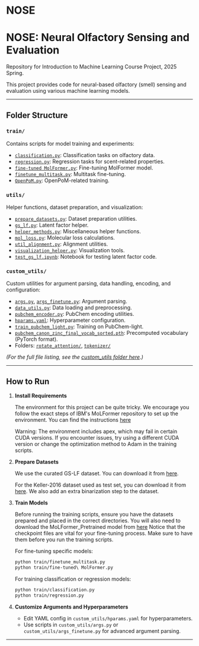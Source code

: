 # NOSE
# NOSE: Neural Olfactory Sensing and Evaluation

Repository for Introduction to Machine Learning Course Project, 2025 Spring.

This project provides code for neural-based olfactory (smell) sensing and evaluation using various machine learning models.

---

## Folder Structure

### `train/`

Contains scripts for model training and experiments:

- [`classification.py`](train/classification.py): Classification tasks on olfactory data.
- [`regression.py`](train/regression.py): Regression tasks for scent-related properties.
- [`fine-tuned MolFormer.py`](train/fine-tuned%20MolFormer.py): Fine-tuning MolFormer model.
- [`finetune_multitask.py`](train/finetune_multitask.py): Multitask fine-tuning.
- [`OpenPoM.py`](train/OpenPoM.py): OpenPoM-related training.

### `utils/`

Helper functions, dataset preparation, and visualization:

- [`prepare_datasets.py`](utils/prepare_datasets.py): Dataset preparation utilities.
- [`gs_lf.py`](utils/gs_lf.py): Latent factor helper.
- [`helper_methods.py`](utils/helper_methods.py): Miscellaneous helper functions.
- [`mol_loss.py`](utils/mol_loss.py): Molecular loss calculations.
- [`util_alignment.py`](utils/util_alignment.py): Alignment utilities.
- [`visualization_helper.py`](utils/visualization_helper.py): Visualization tools.
- [`test_gs_lf.ipynb`](utils/test_gs_lf.ipynb): Notebook for testing latent factor code.

### `custom_utils/`

Custom utilities for argument parsing, data handling, encoding, and configuration:

- [`args.py`](custom_utils/args.py), [`args_finetune.py`](custom_utils/args_finetune.py): Argument parsing.
- [`data_utils.py`](custom_utils/data_utils.py): Data loading and preprocessing.
- [`pubchem_encoder.py`](custom_utils/pubchem_encoder.py): PubChem encoding utilities.
- [`hparams.yaml`](custom_utils/hparams.yaml): Hyperparameter configuration.
- [`train_pubchem_light.py`](custom_utils/train_pubchem_light.py): Training on PubChem-light.
- [`pubchem_canon_zinc_final_vocab_sorted.pth`](custom_utils/pubchem_canon_zinc_final_vocab_sorted.pth): Precomputed vocabulary (PyTorch format).
- Folders: [`rotate_attention/`](custom_utils/rotate_attention), [`tokenizer/`](custom_utils/tokenizer)

*(For the full file listing, see the [custom_utils folder here](https://github.com/XiongWenye/NOSE---Neural-Olfactory-Sensing-and-Evaluation/tree/master/custom_utils).)*

---

## How to Run

1. **Install Requirements**

   The environment for this project can be quite tricky. We encourage you follow the exact steps of IBM's MoLFormer repository to set up the environment. You can find the instructions [here](https://github.com/IBM/molformer)

   Warning: The environment includes apex, which may fail in certain CUDA versions. If you encounter issues, try using a different CUDA version or change the optimization method to Adam in the training scripts.

2. **Prepare Datasets**

   We use the curated GS-LF dataset. You can download it from [here](https://github.com/ARY2260/openpom/blob/74e964eb5b1086badcb3e3ba47df3528259d7000/openpom/data/curated_datasets/curated_GS_LF_merged_4983.csv).

   For the Keller-2016 dataset used as test set, you can download it from [here](https://github.com/pyrfume/pyrfume-data/tree/main/keller_2016). We also add an extra binarization step to the dataset.

3. **Train Models**

   Before running the training scripts, ensure you have the datasets prepared and placed in the correct directories. You will also need to download the MoLFormer_Pretrained model from [here](https://github.com/Farzaneh-Taleb/MoLFormer_N2024) Notice that the checkpoint files are vital for your fine-tuning process. Make sure to have them before you run the training scripts.

   For fine-tuning specific models:

   ```bash
   python train/finetune_multitask.py
   python train/fine-tuned\ MolFormer.py
   ```

    For training classification or regression models:
    
    ```bash
    python train/classification.py
    python train/regression.py
    ```

4. **Customize Arguments and Hyperparameters**

   - Edit YAML config in `custom_utils/hparams.yaml` for hyperparameters.
   - Use scripts in `custom_utils/args.py` or `custom_utils/args_finetune.py` for advanced argument parsing.

---